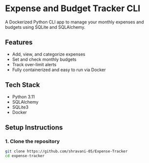 # Expense and Budget Tracker CLI

A Dockerized Python CLI app to manage your monthly expenses and budgets using SQLite and SQLAlchemy.

## Features
- Add, view, and categorize expenses
- Set and check monthly budgets
- Track over-limit alerts
- Fully containerized and easy to run via Docker

## Tech Stack
- Python 3.11
- SQLAlchemy
- SQLite3
- Docker

## Setup Instructions

### 1. Clone the repository
```bash
git clone https://github.com/shravani-05/Expense-Tracker
cd expense-tracker
